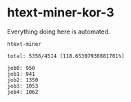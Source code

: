 # htext-miner-kor-3

Everything doing here is automated.

```
htext-miner

total: 5356/4514 (118.65307930881701%)

job0: 950
job1: 941
job2: 1350
job3: 1053
job4: 1062
```